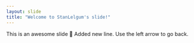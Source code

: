 ```yaml
---
layout: slide
title: "Welcome to StanLelgum's slide!"
---
```


This is an awesome slide :tada:
Added new line.
Use the left arrow to go back.
